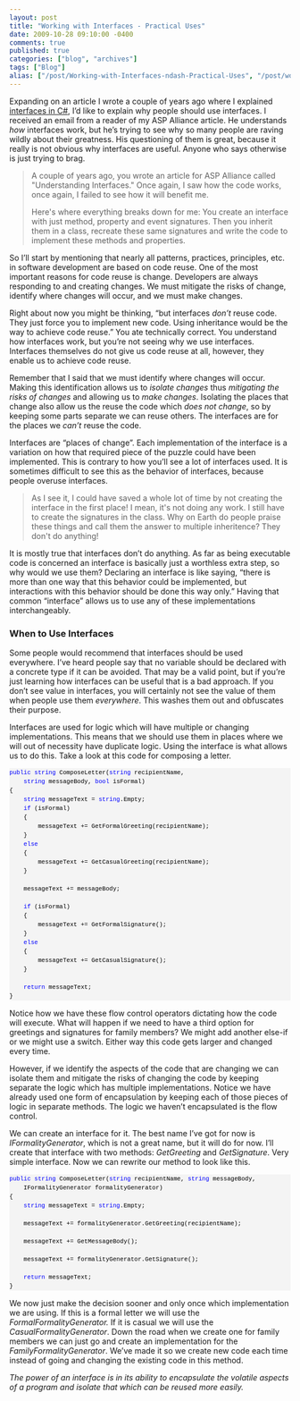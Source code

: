 ```yaml
---
layout: post
title: "Working with Interfaces - Practical Uses"
date: 2009-10-28 09:10:00 -0400
comments: true
published: true
categories: ["blog", "archives"]
tags: ["Blog"]
alias: ["/post/Working-with-Interfaces-ndash-Practical-Uses", "/post/working-with-interfaces-ndash-practical-uses"]
---
```

<!-- more -->

<p>Expanding on an article I wrote a couple of years ago where I explained <a href="http://aspalliance.com/1516_Understanding_Interfaces_in_C" target="_blank">interfaces in C#</a>, I&rsquo;d like to explain why people should use interfaces. I received an email from a reader of my ASP Alliance article. He understands <em>how</em> interfaces work, but he&rsquo;s trying to see why so many people are raving wildly about their greatness. His questioning of them is great, because it really is not obvious why interfaces are useful. Anyone who says otherwise is just trying to brag.</p>
<blockquote>
<p>A couple of years ago, you wrote an article for ASP Alliance called "Understanding Interfaces." Once again, I saw how the code works, once again, I failed to see how it will benefit me.</p>
<p>Here's where everything breaks down for me: You create an interface with just method, property and event signatures. Then you inherit them in a class, recreate these same signatures and write the code to implement these methods and properties.</p>
</blockquote>
<p>So I&rsquo;ll start by mentioning that nearly all patterns, practices, principles, etc. in software development are based on code reuse. One of the most important reasons for code reuse is change. Developers are always responding to and creating changes. We must mitigate the risks of change, identify where changes will occur, and we must make changes.</p>
<p>Right about now you might be thinking, &ldquo;but interfaces <em>don&rsquo;t</em> reuse code. They just force you to implement new code. Using inheritance would be the way to achieve code reuse.&rdquo; You ate technically correct. You understand how interfaces work, but you&rsquo;re not seeing why we use interfaces. Interfaces themselves do not give us code reuse at all, however, they enable us to achieve code reuse.</p>
<p>Remember that I said that we must identify where changes will occur. Making this identification allows us to<em> isolate changes</em> thus <em>mitigating the risks of changes</em> and allowing us to <em>make changes</em>. Isolating the places that change also allow us the reuse the code which <em>does not change</em>, so by keeping some parts separate we can reuse others. The interfaces are for the places we <em>can&rsquo;t</em> reuse the code.</p>
<p>Interfaces are &ldquo;places of change&rdquo;. Each implementation of the interface is a variation on how that required piece of the puzzle could have been implemented. This is contrary to how you&rsquo;ll see a lot of interfaces used. It is sometimes difficult to see this as the behavior of interfaces, because people overuse interfaces.</p>
<blockquote>
<p>As I see it, I could have saved a whole lot of time by not creating the interface in the first place! I mean, it's not doing any work. I still have to create the signatures in the class. Why on Earth do people praise these things and call them the answer to multiple inheritence? They don't do anything!</p>
</blockquote>
<p>It is mostly true that interfaces don&rsquo;t do anything. As far as being executable code is concerned an interface is basically just a worthless extra step, so why would we use them? Declaring an interface is like saying, &ldquo;there is more than one way that this behavior could be implemented, but interactions with this behavior should be done this way only.&rdquo; Having that common &ldquo;interface&rdquo; allows us to use any of these implementations interchangeably.</p>
<h3>When to Use Interfaces</h3>
<p>Some people would recommend that interfaces should be used everywhere. I&rsquo;ve heard people say that no variable should be declared with a concrete type if it can be avoided. That may be a valid point, but if you&rsquo;re just learning how interfaces can be useful that is a bad approach. If you don&rsquo;t see value in interfaces, you will certainly not see the value of them when people use them <em>everywhere</em>. This washes them out and obfuscates their purpose.</p>
<p>Interfaces are used for logic which will have multiple or changing implementations. This means that we should use them in places where we will out of necessity have duplicate logic. Using the interface is what allows us to do this. Take a look at this code for composing a letter.</p>
<div id="codeSnippetWrapper">
<div id="codeSnippet" style="text-align: left; line-height: 12pt; background-color: #f4f4f4; width: 100%; font-family: 'Courier New', courier, monospace; direction: ltr; color: black; font-size: 8pt; overflow: visible; border-style: none; padding: 0px;">
<div id="codeSnippetWrapper">
<pre id="codeSnippet" style="text-align: left; line-height: 12pt; background-color: #f4f4f4; margin: 0em; width: 100%; font-family: 'Courier New', courier, monospace; direction: ltr; color: black; font-size: 8pt; overflow: visible; border-style: none; padding: 0px;"><span style="color: #0000ff">public</span> <span style="color: #0000ff">string</span> ComposeLetter(<span style="color: #0000ff">string</span> recipientName, <br />    <span style="color: #0000ff">string</span> messageBody, <span style="color: #0000ff">bool</span> isFormal)<br />{<br />    <span style="color: #0000ff">string</span> messageText = <span style="color: #0000ff">string</span>.Empty;<br />    <span style="color: #0000ff">if</span> (isFormal)<br />    {<br />        messageText += GetFormalGreeting(recipientName);<br />    }<br />    <span style="color: #0000ff">else</span><br />    {<br />        messageText += GetCasualGreeting(recipientName);<br />    }<br /><br />    messageText += messageBody;<br /><br />    <span style="color: #0000ff">if</span> (isFormal)<br />    {<br />        messageText += GetFormalSignature();<br />    }<br />    <span style="color: #0000ff">else</span><br />    {<br />        messageText += GetCasualSignature();<br />    }<br /><br />    <span style="color: #0000ff">return</span> messageText;<br />}</pre>
</div>
</div>
</div>
<p>Notice how we have these flow control operators dictating how the code will execute. What will happen if we need to have a third option for greetings and signatures for family members? We might add another else-if or we might use a switch. Either way this code gets larger and changed every time.</p>
<p>However, if we identify the aspects of the code that are changing we can isolate them and mitigate the risks of changing the code by keeping separate the logic which has multiple implementations. Notice we have already used one form of encapsulation by keeping each of those pieces of logic in separate methods. The logic we haven&rsquo;t encapsulated is the flow control.</p>
<p>We can create an interface for it. The best name I&rsquo;ve got for now is <em>IFormalityGenerator</em>, which is not a great name, but it will do for now. I&rsquo;ll create that interface with two methods: <em>GetGreeting</em> and <em>GetSignature</em>. Very simple interface. Now we can rewrite our method to look like this.</p>
<div id="codeSnippetWrapper">
<div id="codeSnippet" style="text-align: left; line-height: 12pt; background-color: #f4f4f4; width: 100%; font-family: 'Courier New', courier, monospace; direction: ltr; color: black; font-size: 8pt; overflow: visible; border-style: none; padding: 0px;">
<div id="codeSnippetWrapper">
<pre id="codeSnippet" style="text-align: left; line-height: 12pt; background-color: #f4f4f4; margin: 0em; width: 100%; font-family: 'Courier New', courier, monospace; direction: ltr; color: black; font-size: 8pt; overflow: visible; border-style: none; padding: 0px;"><span style="color: #0000ff">public</span> <span style="color: #0000ff">string</span> ComposeLetter(<span style="color: #0000ff">string</span> recipientName, <span style="color: #0000ff">string</span> messageBody, <br />    IFormalityGenerator formalityGenerator)<br />{<br />    <span style="color: #0000ff">string</span> messageText = <span style="color: #0000ff">string</span>.Empty;<br /><br />    messageText += formalityGenerator.GetGreeting(recipientName);<br />    <br />    messageText += GetMessageBody();<br /><br />    messageText += formalityGenerator.GetSignature();<br /><br />    <span style="color: #0000ff">return</span> messageText;<br />}</pre>
</div>
</div>
</div>
<p>We now just make the decision sooner and only once which implementation we are using. If this is a formal letter we will use the <em>FormalFormalityGenerator.</em> If it is casual we will use the <em>CasualFormalityGenerator</em>. Down the road when we create one for family members we can just go and create an implementation for the <em>FamilyFormalityGenerator</em>. We&rsquo;ve made it so we create new code each time instead of going and changing the existing code in this method.</p>
<p><em>The power of an interface is in its ability to encapsulate the volatile aspects of a program and isolate that which can be reused more easily.</em></p>
